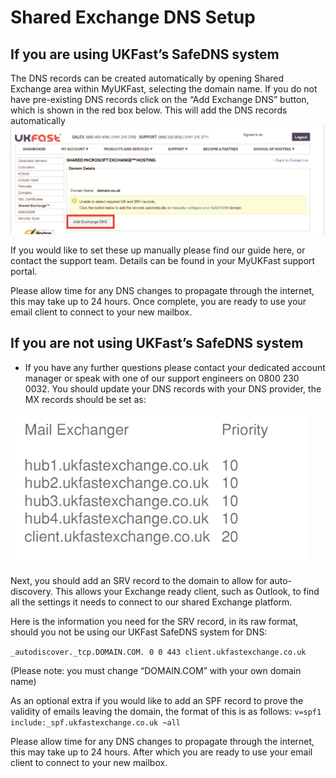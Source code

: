 # Shared Exchange DNS Setup



## If you are using UKFast’s SafeDNS system

The DNS records can be created automatically by opening Shared Exchange area within MyUKFast, selecting the domain name. If you do not have pre-existing DNS records click on the “Add Exchange DNS” button, which is shown in the red box below. This will add the DNS records automatically
![ShexDNS](files/dns/dnsshexc.PNG)

If you would like to set these up manually please find our guide here, or contact the support team. Details can be found in your MyUKFast support portal.

Please allow time for any DNS changes to propagate through the internet, this may take up to 24 hours. Once complete, you are ready to use your email client to connect to your new mailbox.


## If you are not using UKFast’s SafeDNS system  
* If you have any further questions please contact your dedicated account manager or speak with one of our support engineers on 0800 230 0032.
  You should update your DNS records with your DNS provider, the MX records should be set as:


![DNS Records](files/dns/sharedexchangedns.PNG)


Next, you should add an SRV record to the domain to allow for auto-discovery. This allows your Exchange ready client, such as Outlook, to find all the settings it needs to connect to our shared Exchange platform.

Here is the information you need for the SRV record, in its raw format, should you not be using our UKFast SafeDNS system for DNS:

`_autodiscover._tcp.DOMAIN.COM. 0 0 443 client.ukfastexchange.co.uk`

(Please note: you must change “DOMAIN.COM” with your own domain name)

As an optional extra if you would like to add an SPF record to prove the validity of emails leaving the domain, the format of this is as follows:
`v=spf1 include:_spf.ukfastexchange.co.uk ~all`

Please allow time for any DNS changes to propagate through the internet, this may take up to 24 hours. After which you are ready to use your email client to connect to your new mailbox.
